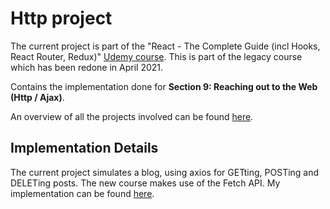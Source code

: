 # Http project

The current project is part of the "React - The Complete Guide (incl Hooks, React Router, Redux)" [Udemy course](https://www.udemy.com/course/react-the-complete-guide-incl-redux/). This is part of the legacy course which has been redone in April 2021.

Contains the implementation done for **Section 9: Reaching out to the Web (Http / Ajax)**.

An overview of all the projects involved can be found [here](../README.md).

## Implementation Details
The current project simulates a blog, using axios for GETting, POSTing and DELETing posts. The new course makes use of the Fetch API. My implementation can be found [here](https://github.com/mariamihai/udemy-react-overview).
